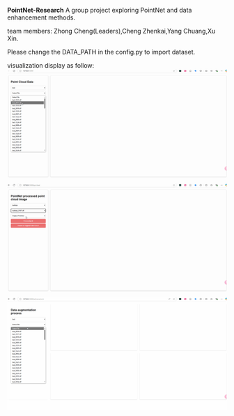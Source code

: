 **PointNet-Research**
A group project exploring PointNet and data enhancement methods.

team members:
Zhong Cheng(Leaders),Cheng Zhenkai,Yang Chuang,Xu Xin.

Please change the DATA_PATH in the config.py to import dataset.

visualization display as follow:
![page1.gif](GIF%2Fpage1.gif)
![page2.gif](GIF%2Fpage2.gif)
![page3.gif](GIF%2Fpage3.gif)